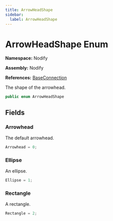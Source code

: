 ```yaml
---
title: ArrowHeadShape
sidebar:
  label: ArrowHeadShape
---
```


# ArrowHeadShape Enum  
  
**Namespace:** Nodify  
  
**Assembly:** Nodify  
  
**References:** [BaseConnection](Nodify_BaseConnection)  
  
The shape of the arrowhead.  
  
```csharp  
public enum ArrowHeadShape  
```  
  
## Fields  
  
### Arrowhead  
  
The default arrowhead.  
  
```csharp  
Arrowhead = 0;  
```  
  
### Ellipse  
  
An ellipse.  
  
```csharp  
Ellipse = 1;  
```  
  
### Rectangle  
  
A rectangle.  
  
```csharp  
Rectangle = 2;  
```  
  

